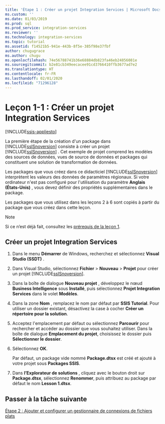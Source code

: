 ```yaml
---
title: 'Étape 1 : Créer un projet Integration Services | Microsoft Docs'
ms.custom: ''
ms.date: 01/03/2019
ms.prod: sql
ms.prod_service: integration-services
ms.reviewer: ''
ms.technology: integration-services
ms.topic: tutorial
ms.assetid: f14521b5-941e-443b-8f5e-385f98e37fbf
author: chugugrace
ms.author: chugu
ms.openlocfilehash: 74e56788741b36e68884db823fa46eb24856081e
ms.sourcegitcommit: b2e81cb349eecacee91cd3766410ffb3677ad7e2
ms.translationtype: HT
ms.contentlocale: fr-FR
ms.lasthandoff: 02/01/2020
ms.locfileid: "71296128"
---
```

# <a name="lesson-1-1-create-a-new-integration-services-project"></a>Leçon 1-1 : Créer un projet Integration Services

[!INCLUDE[ssis-appliesto](../includes/ssis-appliesto-ssvrpluslinux-asdb-asdw-xxx.md)]



La première étape de la création d'un package dans [!INCLUDE[ssISnoversion](../includes/ssisnoversion-md.md)] consiste à créer un projet [!INCLUDE[ssISnoversion](../includes/ssisnoversion-md.md)] . Cet exemple de projet comprend les modèles des sources de données, vues de source de données et packages qui constituent une solution de transformation de données.  
  
Les packages que vous créez dans ce didacticiel [!INCLUDE[ssISnoversion](../includes/ssisnoversion-md.md)] interprètent les valeurs des données de paramètres régionaux. Si votre ordinateur n'est pas configuré pour l'utilisation du paramètre **Anglais (États-Unis)** , vous devez définir des propriétés supplémentaires dans le package. 

Les packages que vous utilisez dans les leçons 2 à 6 sont copiés à partir du package que vous créez dans cette leçon.  
  
> [!NOTE]  
> Si ce n’est déjà fait, consultez les [prérequis de la leçon 1](../integration-services/lesson-1-create-a-project-and-basic-package-with-ssis.md#prerequisites).

## <a name="create-a-new-integration-services-project"></a>Créer un projet Integration Services  
  
1.  Dans le menu **Démarrer** de Windows, recherchez et sélectionnez **Visual Studio (SSDT)** .  
  
2.  Dans Visual Studio, sélectionnez **Fichier** > **Nouveau** > **Projet** pour créer un projet [!INCLUDE[ssISnoversion](../includes/ssisnoversion-md.md)].  
  
3.  Dans la boîte de dialogue **Nouveau projet** , développez le nœud **Business Intelligence** sous **Installé**, puis sélectionnez **Projet Integration Services** dans le volet **Modèles**.  
  
4.  Dans la zone **Nom** , remplacez le nom par défaut par **SSIS Tutorial**. Pour utiliser un dossier existant, désactivez la case à cocher **Créer un répertoire pour la solution**.  
  
5.  Acceptez l'emplacement par défaut ou sélectionnez **Parcourir** pour rechercher et accéder au dossier que vous souhaitez utiliser. Dans la boîte de dialogue **Emplacement du projet**, choisissez le dossier puis **Sélectionner le dossier**.  
  
6.  Sélectionnez **OK**.  
  
    Par défaut, un package vide nommé **Package.dtsx** est créé et ajouté à votre projet sous **Packages SSIS**.  
  
7.  Dans **l’Explorateur de solutions** , cliquez avec le bouton droit sur **Package.dtsx**, sélectionnez **Renommer**, puis attribuez au package par défaut le nom **Lesson 1.dtsx**.  
  
## <a name="go-to-next-task"></a>Passer à la tâche suivante
[Étape 2 : Ajouter et configurer un gestionnaire de connexions de fichiers plats](../integration-services/lesson-1-2-adding-and-configuring-a-flat-file-connection-manager.md)  
  
